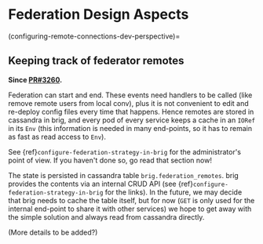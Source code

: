# Federation Design Aspects

(configuring-remote-connections-dev-perspective)=

## Keeping track of federator remotes

**Since [PR#3260](https://github.com/wireapp/wire-server/pull/3260).**

Federation can start and end.  These events need handlers to be called
(like remove remote users from local conv), plus it is not convenient
to edit and re-deploy config files every time that happens.  Hence
remotes are stored in cassandra in brig, and every pod of every
service keeps a cache in an `IORef` in its `Env` (this information is
needed in many end-points, so it has to remain as fast as read access
to `Env`).

See {ref}`configure-federation-strategy-in-brig` for the
administrator's point of view.  If you haven't done so, go read that
section now!

The state is persisted in cassandra table `brig.federation_remotes`.
brig provides the contents via an internal CRUD API (see
{ref}`configure-federation-strategy-in-brig` for the links).  In the
future, we may decide that brig needs to cache the table itself, but
for now (`GET` is only used for the internal end-point to share it
with other services) we hope to get away with the simple solution and
always read from cassandra directly.

(More details to be added?)
